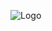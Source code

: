 ![Logo]("https://github.com/Corel-Cormen/logo/blob/2b4bcccc19ee8b4bc47ea6867675874ef6a83a10/TranslateServer/Logo_Full.png")
